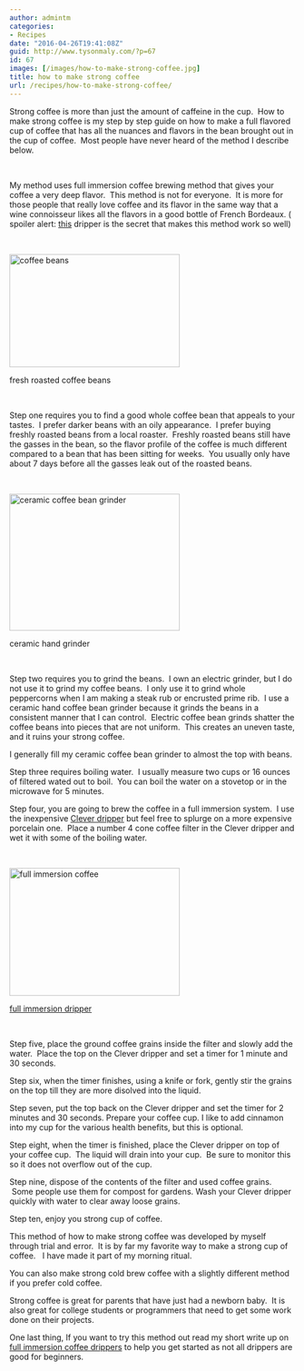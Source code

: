 ```yaml
---
author: admintm
categories:
- Recipes
date: "2016-04-26T19:41:08Z"
guid: http://www.tysonmaly.com/?p=67
id: 67
images: [/images/how-to-make-strong-coffee.jpg]
title: how to make strong coffee
url: /recipes/how-to-make-strong-coffee/
---
```


Strong coffee is more than just the amount of caffeine in the cup.  How to make strong coffee is my step by step guide on how to make a full flavored cup of coffee that has all the nuances and flavors in the bean brought out in the cup of coffee.  Most people have never heard of the method I describe below.

&nbsp;

My method uses full immersion coffee brewing method that gives your coffee a very deep flavor.  This method is not for everyone.  It is more for those people that really love coffee and its flavor in the same way that a wine connoisseur likes all the flavors in a good bottle of French Bordeaux. ( spoiler alert: <a href="http://amzn.to/1VC0gnF" target="_blank" rel="nofollow">this</a> dripper is the secret that makes this method work so well)

&nbsp;

<div id="attachment_77" style="width: 310px" class="wp-caption aligncenter">
  <a href="http://www.tysonmaly.com/reviews/full-immersion-coffee/"><img class="wp-image-77 size-medium" src="/images/coffee-beans-300x199.jpg" alt="coffee beans" width="300" height="199" srcset="/images/coffee-beans-300x199.jpg 300w, /images/coffee-beans.jpg 500w" sizes="(max-width: 300px) 100vw, 300px" /></a>
  
  <p class="wp-caption-text">
    fresh roasted coffee beans
  </p>
</div>

&nbsp;

Step one requires you to find a good whole coffee bean that appeals to your tastes.  I prefer darker beans with an oily appearance.  I prefer buying freshly roasted beans from a local roaster.  Freshly roasted beans still have the gasses in the bean, so the flavor profile of the coffee is much different compared to a bean that has been sitting for weeks.  You usually only have about 7 days before all the gasses leak out of the roasted beans.

&nbsp;

<div id="attachment_78" style="width: 310px" class="wp-caption aligncenter">
  <a href="/images/ceramic-coffee-bean-grinder.jpg"><img class="wp-image-78 size-medium" src="/images/ceramic-coffee-bean-grinder-300x241.jpg" alt="ceramic coffee bean grinder" width="300" height="241" srcset="/images/ceramic-coffee-bean-grinder-300x241.jpg 300w, /images/ceramic-coffee-bean-grinder.jpg 500w" sizes="(max-width: 300px) 100vw, 300px" /></a>
  
  <p class="wp-caption-text">
    ceramic hand grinder
  </p>
</div>

&nbsp;

Step two requires you to grind the beans.  I own an electric grinder, but I do not use it to grind my coffee beans.  I only use it to grind whole peppercorns when I am making a steak rub or encrusted prime rib.  I use a ceramic hand coffee bean grinder because it grinds the beans in a consistent manner that I can control.  Electric coffee bean grinds shatter the coffee beans into pieces that are not uniform.  This creates an uneven taste, and it ruins your strong coffee.

I generally fill my ceramic coffee bean grinder to almost the top with beans.

Step three requires boiling water.  I usually measure two cups or 16 ounces of filtered wated out to boil.  You can boil the water on a stovetop or in the microwave for 5 minutes.

Step four, you are going to brew the coffee in a full immersion system.  I use the inexpensive [Clever dripper](http://www.tysonmaly.com/reviews/full-immersion-coffee/) but feel free to splurge on a more expensive porcelain one.  Place a number 4 cone coffee filter in the Clever dripper and wet it with some of the boiling water.

&nbsp;

<div id="attachment_75" style="width: 310px" class="wp-caption aligncenter">
  <a href="http://www.tysonmaly.com/reviews/full-immersion-coffee/"><img class="wp-image-75 size-medium" src="/images/full-immersion-coffee-clever-dripper-300x225.jpg" alt="full immersion coffee" width="300" height="225" srcset="/images/full-immersion-coffee-clever-dripper-300x225.jpg 300w, /images/full-immersion-coffee-clever-dripper.jpg 500w" sizes="(max-width: 300px) 100vw, 300px" /></a>
  
  <p class="wp-caption-text">
    <a href="http://www.tysonmaly.com/reviews/full-immersion-coffee/" target="_blank">full immersion dripper</a>
  </p>
</div>

&nbsp;

Step five, place the ground coffee grains inside the filter and slowly add the water.  Place the top on the Clever dripper and set a timer for 1 minute and 30 seconds.

Step six, when the timer finishes, using a knife or fork, gently stir the grains on the top till they are more disolved into the liquid.

Step seven, put the top back on the Clever dripper and set the timer for 2 minutes and 30 seconds. Prepare your coffee cup. I like to add cinnamon into my cup for the various health benefits, but this is optional.

Step eight, when the timer is finished, place the Clever dripper on top of your coffee cup.  The liquid will drain into your cup.  Be sure to monitor this so it does not overflow out of the cup.

Step nine, dispose of the contents of the filter and used coffee grains.  Some people use them for compost for gardens. Wash your Clever dripper quickly with water to clear away loose grains.

Step ten, enjoy you strong cup of coffee.

This method of how to make strong coffee was developed by myself through trial and error.  It is by far my favorite way to make a strong cup of coffee.   I have made it part of my morning ritual.

You can also make strong cold brew coffee with a slightly different method if you prefer cold coffee.

Strong coffee is great for parents that have just had a newborn baby.  It is also great for college students or programmers that need to get some work done on their projects.

One last thing, If you want to try this method out read my short write up on <a href="http://www.tysonmaly.com/reviews/full-immersion-coffee/" target="_blank">full immersion coffee drippers</a> to help you get started as not all drippers are good for beginners.

&nbsp;
